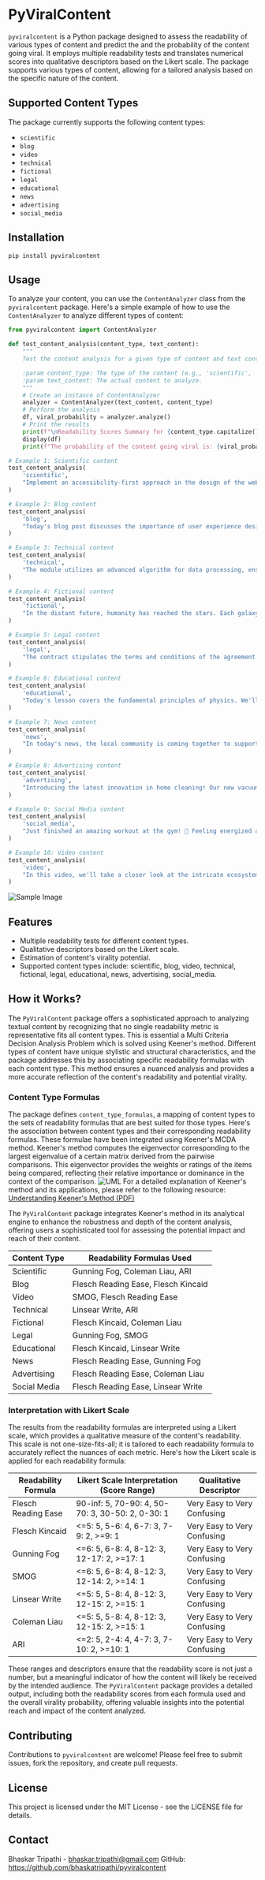 # PyViralContent

`pyviralcontent` is a Python package designed to assess the readability of various types of content and predict the and the probability of the content going viral. It employs multiple readability tests and translates numerical scores into qualitative descriptors based on the Likert scale. The package supports various types of content, allowing for a tailored analysis based on the specific nature of the content.

## Supported Content Types

The package currently supports the following content types:

- `scientific`
- `blog`
- `video`
- `technical`
- `fictional`
- `legal`
- `educational`
- `news`
- `advertising`
- `social_media`

## Installation

```
pip install pyviralcontent
```

## Usage
To analyze your content, you can use the `ContentAnalyzer` class from the `pyviralcontent` package. Here's a simple example of how to use the `ContentAnalyzer` to analyze different types of content:


```python
from pyviralcontent import ContentAnalyzer

def test_content_analysis(content_type, text_content):
    """
    Test the content analysis for a given type of content and text content.

    :param content_type: The type of the content (e.g., 'scientific', 'blog', etc.).
    :param text_content: The actual content to analyze.
    """
    # Create an instance of ContentAnalyzer
    analyzer = ContentAnalyzer(text_content, content_type)
    # Perform the analysis
    df, viral_probability = analyzer.analyze()
    # Print the results
    print(f"\nReadability Scores Summary for {content_type.capitalize()} Content:")
    display(df)
    print(f"The probability of the content going viral is: {viral_probability * 100:.2f}%")

# Example 1: Scientific content
test_content_analysis(
    'scientific',
    "Implement an accessibility-first approach in the design of the website. This includes: • High-contrast visuals for low-vision users. • Text-to-speech functionality for all text, including product descriptions and checkout processes.• Easy keyboard navigation for those unable to use a mouse."
)

# Example 2: Blog content
test_content_analysis(
    'blog',
    "Today's blog post discusses the importance of user experience design. A good design ensures that users find joy and satisfaction in the interaction with the product, making it an essential aspect of product development."
)

# Example 3: Technical content
test_content_analysis(
    'technical',
    "The module utilizes an advanced algorithm for data processing, ensuring high performance and reliability. It's optimized for multi-threaded environments, offering significant improvements in processing speed and efficiency."
)

# Example 4: Fictional content
test_content_analysis(
    'fictional',
    "In the distant future, humanity has reached the stars. Each galaxy is a new frontier, and every planet a new adventure. Join our heroes as they navigate through cosmic dangers and discover the mysteries of the universe."
)

# Example 5: Legal content
test_content_analysis(
    'legal',
    "The contract stipulates the terms and conditions of the agreement and is legally binding to both parties involved. It outlines the responsibilities, duties, and liabilities in clear, unambiguous language to prevent any misunderstandings."
)

# Example 6: Educational content
test_content_analysis(
    'educational',
    "Today's lesson covers the fundamental principles of physics. We'll explore Newton's laws of motion, the concept of gravity, and the principles of energy and momentum. Each concept will be demonstrated with real-life examples and interactive experiments."
)

# Example 7: News content
test_content_analysis(
    'news',
    "In today's news, the local community is coming together to support the annual food drive. Last year's drive helped over a thousand families, and this year the organizers hope to double that number with the help of generous donations and volunteer work."
)

# Example 8: Advertising content
test_content_analysis(
    'advertising',
    "Introducing the latest innovation in home cleaning! Our new vacuum cleaner is equipped with advanced technology to clean your home efficiently and effortlessly. Say goodbye to dust and hello to spotless floors!"
)

# Example 9: Social Media content
test_content_analysis(
    'social_media',
    "Just finished an amazing workout at the gym! 💪 Feeling energized and ready to take on the day. Remember, a healthy lifestyle is not just a goal, it's a way of living. #FitnessGoals #HealthyLiving"
)

# Example 10: Video content
test_content_analysis(
    'video',
    "In this video, we'll take a closer look at the intricate ecosystem of the Amazon rainforest. Discover the diverse species that call it home, and learn about the critical role it plays in our planet's climate system."
)
```
![Sample Image](https://github.com/bhaskatripathi/pyviralcontent/blob/main/Sample.JPG?raw=true)


## Features

- Multiple readability tests for different content types.
- Qualitative descriptors based on the Likert scale.
- Estimation of content's virality potential.
- Supported content types include: scientific, blog, video, technical, fictional, legal, educational, news, advertising, social_media.

## How it Works?

The `PyViralContent` package offers a sophisticated approach to analyzing textual content by recognizing that no single readability metric is representative fits all content types. This is essential a Multi Criteria Decision Analysis Problem which is solved using Keener's method. Different types of content have unique stylistic and structural characteristics, and the package addresses this by associating specific readability formulas with each content type. This method ensures a nuanced analysis and provides a more accurate reflection of the content's readability and potential virality.

### Content Type Formulas

The package defines `content_type_formulas`, a mapping of content types to the sets of readability formulas that are best suited for those types. Here's the association between content types and their corresponding readability formulas. These formulae have been integrated using Keener's MCDA method. Keener's method computes the eigenvector corresponding to the largest eigenvalue of a certain matrix derived from the pairwise comparisons. This eigenvector provides the weights or ratings of the items being compared, reflecting their relative importance or dominance in the context of the comparison.
![UML](https://github.com/bhaskatripathi/pyviralcontent/blob/main/UML.png)
For a detailed explanation of Keener's method and its applications, please refer to the following resource:
[Understanding Keener's Method (PDF)](https://www.dcs.bbk.ac.uk/~ale/dsta+dsat/dsta+dsat-3/lm-ch3-keener.pdf)

The `PyViralContent` package integrates Keener's method in its analytical engine to enhance the robustness and depth of the content analysis, offering users a sophisticated tool for assessing the potential impact and reach of their content.

| Content Type  | Readability Formulas Used               |
|---------------|-----------------------------------------|
| Scientific    | Gunning Fog, Coleman Liau, ARI          |
| Blog          | Flesch Reading Ease, Flesch Kincaid     |
| Video         | SMOG, Flesch Reading Ease               |
| Technical     | Linsear Write, ARI                      |
| Fictional     | Flesch Kincaid, Coleman Liau            |
| Legal         | Gunning Fog, SMOG                       |
| Educational   | Flesch Kincaid, Linsear Write           |
| News          | Flesch Reading Ease, Gunning Fog        |
| Advertising   | Flesch Reading Ease, Coleman Liau       |
| Social Media  | Flesch Reading Ease, Linsear Write      |

### Interpretation with Likert Scale

The results from the readability formulas are interpreted using a Likert scale, which provides a qualitative measure of the content's readability. This scale is not one-size-fits-all; it is tailored to each readability formula to accurately reflect the nuances of each metric. Here's how the Likert scale is applied for each readability formula:

| Readability Formula     | Likert Scale Interpretation (Score Range)  | Qualitative Descriptor     |
|-------------------------|--------------------------------------------|----------------------------|
| Flesch Reading Ease     | 90-inf: 5, 70-90: 4, 50-70: 3, 30-50: 2, 0-30: 1 | Very Easy to Very Confusing |
| Flesch Kincaid          | <=5: 5, 5-6: 4, 6-7: 3, 7-9: 2, >=9: 1     | Very Easy to Very Confusing |
| Gunning Fog             | <=6: 5, 6-8: 4, 8-12: 3, 12-17: 2, >=17: 1 | Very Easy to Very Confusing |
| SMOG                    | <=6: 5, 6-8: 4, 8-12: 3, 12-14: 2, >=14: 1 | Very Easy to Very Confusing |
| Linsear Write           | <=5: 5, 5-8: 4, 8-12: 3, 12-15: 2, >=15: 1 | Very Easy to Very Confusing |
| Coleman Liau            | <=5: 5, 5-8: 4, 8-12: 3, 12-15: 2, >=15: 1 | Very Easy to Very Confusing |
| ARI                     | <=2: 5, 2-4: 4, 4-7: 3, 7-10: 2, >=10: 1   | Very Easy to Very Confusing |

These ranges and descriptors ensure that the readability score is not just a number, but a meaningful indicator of how the content will likely be received by the intended audience. The `PyViralContent` package provides a detailed output, including both the readability scores from each formula used and the overall virality probability, offering valuable insights into the potential reach and impact of the content analyzed.


## Contributing

Contributions to `pyviralcontent` are welcome! Please feel free to submit issues, fork the repository, and create pull requests.

## License

This project is licensed under the MIT License - see the LICENSE file for details.

## Contact

Bhaskar Tripathi - bhaskar.tripathi@gmail.com
GitHub: https://github.com/bhaskatripathi/pyviralcontent
